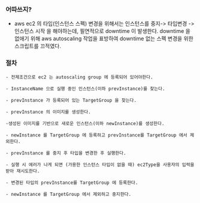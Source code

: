 ### 어따쓰지?
- aws ec2 의 타입(인스턴스 스펙) 변경을 위해서는 인스턴스를 중지-> 타입변경 -> 인스턴스 시작 을 해야하는데, 필연적으로 downtime 이 발생한다. downtime 을 없애기 위해 aws autoscaling 작업을 표방하여 downtime 없는 스펙 변경을 위한 스크립트를 끄적였다.

### 절차 

    - 전제조건으로 ec2 는 autoscaling group 에 등록되어 있어야한다.
    
    - InstanceName 으로 실행 중인 인스턴스(이하 prevInstance)를 찾는다.

    - prevInstance 가 등록되어 있는 TargetGroup 을 찾는다.

    - prevInstance 의 이미지를 생성한다.

    -생성된 이미지를 기반으로 새로운 인스턴스(이하 newInstance)를 생성한다.

    - newInstance 를 TargetGroup 에 등록하고 prevInstance를 TargetGroup 에서 제외한다.

    - prevInstance 를 중지 후 타입을 변경한 후 실행한다.

    - 실행 시 에러가 나게 되면 (가용한 인스턴스 타입이 없을 때) ec2Type을 사용자의 입력을 받아 재시도한다.

    - 변경된 타입의 prevInstance를 TargetGroup 에 등록한다.

    - newInstance 를 TargetGroup 에서 제외하고 중지한다.
    
